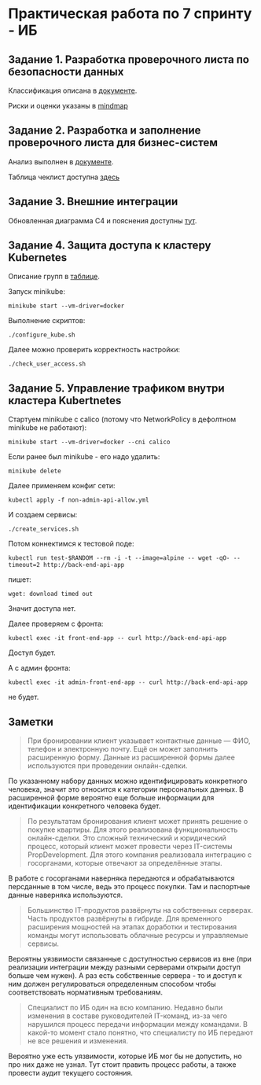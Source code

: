 # Практическая работа по 7 спринту - ИБ

## Задание 1. Разработка проверочного листа по безопасности данных

Классификация описана в [документе](Exc1/ANALYZE.md).

Риски и оценки указаны в [mindmap](Exc1/mindmap.drawio)

## Задание 2. Разработка и заполнение проверочного листа для бизнес-систем

Анализ выполнен в [документе](Exc2/ANALYZE.md).

Таблица чеклист доступна [здесь](Exc2/checklist.xlsx)

## Задание 3. Внешние интеграции

Обновленная диаграмма C4 и пояснения доступны [тут](Exc3/PropDevelopment_С4_model.drawio.xml).

## Задание 4. Защита доступа к кластеру Kubernetes

Описание групп в [таблице](Exc4/группы.xlsx).

Запуск minikube:
```
minikube start --vm-driver=docker
```

Выполнение скриптов:
```
./configure_kube.sh
```

Далее можно проверить корректность настройки:
```
./check_user_access.sh
```

## Задание 5. Управление трафиком внутри кластера Kubertnetes

Стартуем minikube с calico (потому что NetworkPolicy в дефолтном minikube не работают):
```
minikube start --vm-driver=docker --cni calico
```
Если ранее был minikube - его надо удалить:
```
minikube delete
```

Далее применяем конфиг сети:
```
kubectl apply -f non-admin-api-allow.yml
```

И создаем сервисы:
```
./create_services.sh
```

Потом коннектимся к тестовой поде:
```
kubectl run test-$RANDOM --rm -i -t --image=alpine -- wget -qO- --timeout=2 http://back-end-api-app 
```
пишет:
```
wget: download timed out
```
Значит доступа нет.

Далее проверяем с фронта:
```
kubectl exec -it front-end-app -- curl http://back-end-api-app 
```
Доступ будет.

А с админ фронта:
```
kubectl exec -it admin-front-end-app -- curl http://back-end-api-app 
```
не будет.


## Заметки

> При бронировании клиент указывает контактные данные — ФИО, телефон и электронную почту. Ещё он может заполнить расширенную форму. Данные из расширенной формы далее используются при проведении онлайн-сделки.

По указанному набору данных можно идентифицировать конкретного человека, значит это относится к категории персональных данных.
В расширенной форме вероятно еще больше информации для идентификации конкретного человека будет.

>По результатам бронирования клиент может принять решение о покупке квартиры. Для этого реализована функциональность онлайн-сделки. Это сложный технический и юридический процесс, который клиент может провести через IT-системы PropDevelopment. Для этого компания реализовала интеграцию с госорганами, которые отвечают за определённые этапы.

В работе с госорганами наверняка передаются и обрабатываются персданные в том числе, ведь это процесс покупки. Там и паспортные данные наверняка используются.

> Большинство IT-продуктов развёрнуты на собственных серверах. Часть продуктов развёрнуты в гибриде. Для временного расширения мощностей на этапах доработки и тестирования команды могут использовать облачные ресурсы и управляемые сервисы.

Вероятны уязвимости связанные с доступностью сервисов из вне (при реализации интеграции между разными серверами открыли доступ больше чем нужен). 
А раз есть собственные сервера - то и доступ к ним должен регулироваться определенным способом чтобы соответствовать нормативным требованиям.

> Специалист по ИБ один на всю компанию. Недавно были изменения в составе руководителей IT-команд, из-за чего нарушился процесс передачи информации между командами. В какой-то момент стало понятно, что специалисту по ИБ передают не все решения и изменения.

Вероятно уже есть уязвимости, которые ИБ мог бы не допустить, но про них даже не узнал. Тут стоит править процесс работы, а также провести аудит текущего состояния.
